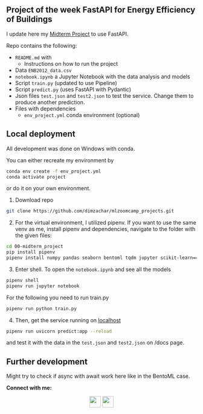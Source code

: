 ## Project of the week FastAPI for Energy Efficiency of Buildings

I update here my [Midterm Project](https://github.com/dimzachar/mlzoomcamp_projects/tree/master/00-midterm_project) to use FastAPI.

Repo contains the following:

* `README.md` with
  * Instructions on how to run the project
* Data `ENB2012_data.csv`
* `notebook.ipynb` a Jupyter Notebook with the data analysis and models
* Script `train.py` (updated to use Pipeline)
* Script `predict.py` (uses FastAPI with Pydantic)
* Json files `test.json` and `test2.json` to test the service. Change them to produce another prediction.
* Files with dependencies
  * `env_project.yml` conda environment (optional)


## Local deployment

All development was done on Windows with conda.

You can either recreate my environment by
```bash
conda env create -f env_project.yml
conda activate project
```

or do it on your own environment.

1. Download repo
```bash
git clone https://github.com/dimzachar/mlzoomcamp_projects.git
```

2. For the virtual environment, I utilized pipenv. If you want to use the same venv as me, install pipenv and dependencies, navigate to the folder with the given files:
```bash
cd 00-midterm_project
pip install pipenv
pipenv install numpy pandas seaborn bentoml tqdm jupyter scikit-learn==1.1.3 xgboost==1.7.1 pydantic==1.10.2
```

3. Enter shell. To open the `notebook.ipynb` and see all the models

```bash
pipenv shell
pipenv run jupyter notebook
```

For the following you need to run train.py
```bash
pipenv run python train.py
```

4. Then, get the service running on [localhost](http://localhost:8000)

```bash
pipenv run uvicorn predict:app --reload
```

and test it with the data in the `test.json` and `test2.json` on /docs page.

## Further development

Might try to check if async with await work here like in the BentoML case.


**Connect with me:**

<p align="center">
  <a href="https://www.linkedin.com/in/zacharenakis/" target="blank"><img align="center" src="https://cdn-icons-png.flaticon.com/512/174/174857.png" height="30" width="30" /></a>
  <a href="https://github.com/dimzachar" target="blank"><img align="center" src="https://cdn-icons-png.flaticon.com/512/25/25231.png" height="30" width="30" /></a>

  
</p>
           
